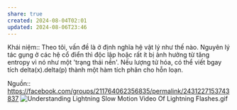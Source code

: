 ```yaml
---
share: true
created: 2024-08-04T02:01
updated: 2024-08-06T23:46
---
```

Khái niệm:: 
Theo tôi, vấn đề là ở định nghĩa hệ vật lý như thế nào. Nguyên lý tác gụng ở các hệ cổ điển thì độc lập hoặc rất ít bị ảnh hưởng từ tăng entropy vì nó như một 'trạng thái nền'. Nếu lượng tử hóa, có thể viết bgay tích delta(x).delta(p) thành một hàm tích phân cho hỗn loạn. 

Nguồn:: https://facebook.com/groups/211764062356835/permalink/2431227153743837
![Understanding Lightning Slow Motion Video Of Lightning Flashes.gif](../../assets/attachments/Understanding%20Lightning%20Slow%20Motion%20Video%20Of%20Lightning%20Flashes.gif)